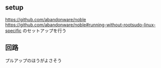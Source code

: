 ## setup

https://github.com/abandonware/noble
https://github.com/abandonware/noble#running-without-rootsudo-linux-specific
のセットアップを行う

## 回路

プルアップのほうがよさそう

